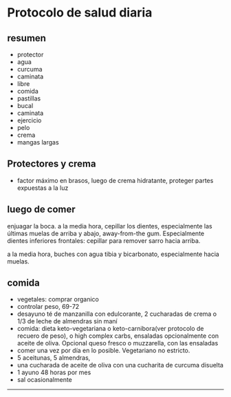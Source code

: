 # Protocolo de salud diaria

## resumen
+ protector
+ agua
+ curcuma
+ caminata
+ libre
+ comida
+ pastillas
+ bucal
+ caminata
+ ejercicio
+ pelo
+ crema
+ mangas largas

## Protectores y crema
+ factor máximo en brasos, luego de crema hidratante, proteger partes expuestas a la luz

## luego de comer
enjuagar la boca.
a la media hora, cepillar los dientes, especialmente las últimas muelas de arriba y abajo, away-from-the gum.
Especialmente dientes inferiores frontales: cepillar para remover sarro hacia arriba.

a la media hora, buches con agua tibia y bicarbonato, especialmente hacia muelas.

## comida
+ vegetales: comprar organico
+ controlar peso, 69-72
+ desayuno té de manzanilla con edulcorante, 2 cucharadas de crema o 1/3 de leche de almendras sin maní
+ comida: dieta keto-vegetariana o keto-carnibora(ver protocolo de recuero de peso), o high complex carbs,
  ensaladas opcionalmente con aceite de oliva. Opcional queso fresco o muzzarella, con las ensaladas  
+ comer una vez por día en lo posible. Vegetariano no estricto. 
+ 5 aceitunas, 5 almendras, 
+ una cucharada de aceite de oliva con una cucharita de curcuma disuelta
+ 1 ayuno 48 horas por mes
+ sal ocasionalmente


---
